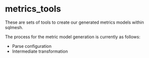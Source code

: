 # metrics_tools

These are sets of tools to create our generated metrics models within sqlmesh.

The process for the metric model generation is currently as follows:

- Parse configuration
- Intermediate transformation
